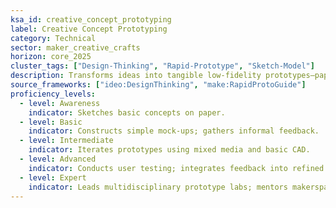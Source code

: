 ```yaml
---
ksa_id: creative_concept_prototyping
label: Creative Concept Prototyping
category: Technical
sector: maker_creative_crafts
horizon: core_2025
cluster_tags: ["Design-Thinking", "Rapid-Prototype", "Sketch-Model"]
description: Transforms ideas into tangible low-fidelity prototypes—paper, foam, clay, or CAD mock-ups—to test form, function, and aesthetics quickly.
source_frameworks: ["ideo:DesignThinking", "make:RapidProtoGuide"]
proficiency_levels:
  - level: Awareness
    indicator: Sketches basic concepts on paper.
  - level: Basic
    indicator: Constructs simple mock-ups; gathers informal feedback.
  - level: Intermediate
    indicator: Iterates prototypes using mixed media and basic CAD.
  - level: Advanced
    indicator: Conducts user testing; integrates feedback into refined models.
  - level: Expert
    indicator: Leads multidisciplinary prototype labs; mentors makerspaces.
---
```

